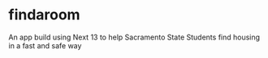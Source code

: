 # findaroom
An app build using Next 13 to help Sacramento State Students find housing in a fast and safe way

